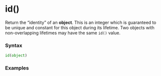 # id()
Return the “identity” of an **object**. This is an integer which is guaranteed to be unique and constant for this object during its lifetime. Two objects with non-overlapping lifetimes may have the same `id()` value.

### Syntax
```python
id(object)
```

### Examples
```python
```